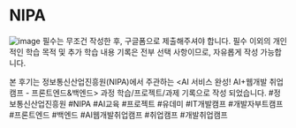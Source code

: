 # NIPA
![image](https://github.com/sungjin-han/NIPA/assets/126326800/8d2c5ee4-80f5-4aac-8c52-38bebb86e2fa)
필수는 무조건 작성한 후, 구글폼으로 제출해주셔야 합니다. 필수 이외의 개인적인 학습 목적 및 추가 학습 내용 기록은 전부 선택 사항이므로, 자유롭게 작성 가능합니다.

본 후기는 정보통신산업진흥원(NIPA)에서 주관하는 <AI 서비스 완성! AI+웹개발 취업캠프 - 프론트엔드&백엔드> 과정 학습/프로젝트/과제 기록으로 작성 되었습니다. 
#정보통신산업진흥원 #NIPA #AI교육 #프로젝트 #유데미 #IT개발캠프 #개발자부트캠프 #프론트엔드 #백엔드 #AI웹개발취업캠프 #취업캠프 #개발취업캠프
